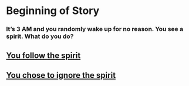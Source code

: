 # Beginning of Story
### **It’s 3 AM and you randomly wake up for no reason. You see a spirit. What do you do?**

## [You follow the spirit](situations-md/if-follow.md)
## [You chose to ignore the spirit](situations-md/if-ignore.md)